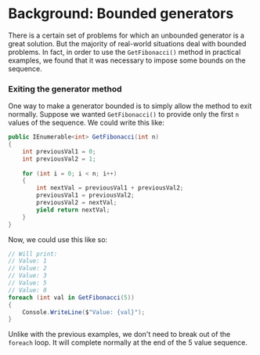# Background: Bounded generators

There is a certain set of problems for which an unbounded generator is a great solution. But the majority of real-world situations deal with bounded problems. In fact, in order to use the `GetFibonacci()` method in practical examples, we found that it was necessary to impose some bounds on the sequence.

### Exiting the generator method
One way to make a generator bounded is to simply allow the method to exit normally. Suppose we wanted `GetFibonacci()` to provide only the first `n` values of the sequence. We could write this like:

```C#
public IEnumerable<int> GetFibonacci(int n)
{
    int previousVal1 = 0;
    int previousVal2 = 1;
	
	for (int i = 0; i < n; i++)
	{
		int nextVal = previousVal1 + previousVal2;
		previousVal1 = previousVal2;
		previousVal2 = nextVal;
		yield return nextVal;
	}
}
```

Now, we could use this like so:

```C#
// Will print:
// Value: 1
// Value: 2
// Value: 3
// Value: 5
// Value: 8
foreach (int val in GetFibonacci(5))
{
    Console.WriteLine($"Value: {val}");
}
```

Unlike with the previous examples, we don't need to break out of the `foreach` loop. It will complete normally at the end of the 5 value sequence.
